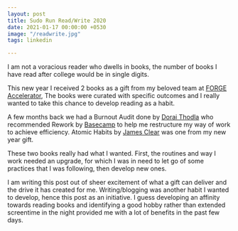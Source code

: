 ```yaml
---
layout: post
title: Sudo Run Read/Write 2020
date: 2021-01-17 00:00:00 +0530
image: "/readwrite.jpg"
tags: linkedin

---
```

I am not a voracious reader who dwells in books, the number of books I have read after college would be in single digits.  
  
This new year I received 2 books as a gift from my beloved team at [FORGE Accelerator](https://www.linkedin.com/company/forge-innovation-accelerator/), The books were curated with specific outcomes and I really wanted to take this chance to develop reading as a habit.  
  
A few months back we had a Burnout Audit done by [Dorai Thodla](https://www.linkedin.com/in/ACoAAAAC1_4BMMV1jUEpODQvW_jTBsPVdGfh5Xg) who recommended Rework by [Basecamp](https://www.linkedin.com/company/37signals/) to help me restructure my way of work to achieve efficiency. Atomic Habits by [James Clear](https://www.linkedin.com/in/ACoAACvaFcgBPQXx9zFpXphNYbTEHa1u-inz5d8) was one from my new year gift.  
  
These two books really had what I wanted. First, the routines and way I work needed an upgrade, for which I was in need to let go of some practices that I was following, then develop new ones.  
  
I am writing this post out of sheer excitement of what a gift can deliver and the drive it has created for me. Writing/blogging was another habit I wanted to develop, hence this post as an initiative. I guess developing an affinity towards reading books and identifying a good hobby rather than extended screentime in the night provided me with a lot of benefits in the past few days.